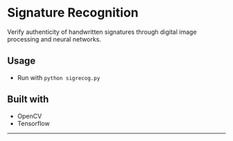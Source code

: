 # Signature Recognition

Verify authenticity of handwritten signatures through digital image processing and neural networks.

## Usage
- Run with `python sigrecog.py`

## Built with
- OpenCV
- Tensorflow

---

